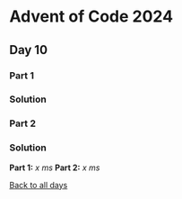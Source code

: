 # Advent of Code 2024
## Day 10
### Part 1

### Solution

### Part 2

### Solution


**Part 1:** *x ms*
**Part 2:** *x ms*  

[Back to all days](/2024)